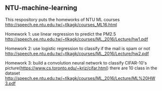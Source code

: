 ## NTU-machine-learning
This respository puts the homeworks of NTU ML courses http://speech.ee.ntu.edu.tw/~tlkagk/courses_ML16.html

Homework 1: use linear regression to predict the PM2.5 http://speech.ee.ntu.edu.tw/~tlkagk/courses/ML_2016/Lecture/hw1.pdf

Homework 2: use logistic regression to classify if the mail is spam or not http://speech.ee.ntu.edu.tw/~tlkagk/courses/ML_2016/Lecture/hw2.pdf


Homework 3: build a convolution neural network to classify CIFAR-10's picture(https://www.cs.toronto.edu/~kriz/cifar.html)
  there are 10 class in the dataset
  http://speech.ee.ntu.edu.tw/~tlkagk/courses/ML_2016/Lecture/ML%20HW3.pdf
